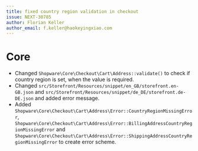 ```yaml
---
title: fixed country region validation in checkout
issue: NEXT-30785
author: Florian Keller
author_email: f.keller@haokeyingxiao.com
---
```

# Core
* Changed `Shopware\Core\Checkout\Cart\Address::validate()` to check if country region is set, when the value is required.
* Changed `src/Storefront/Resources/snippet/en_GB/storefront.en-GB.json` and `src/Storefront/Resources/snippet/de_DE/storefront.de-DE.json` and added error message.
* Added `Shopware\Core\Checkout\Cart\Address\Error::CountryRegionMissingError`, `Shopware\Core\Checkout\Cart\Address\Error::BillingAddressCountryRegionMissingError` and `Shopware\Core\Checkout\Cart\Address\Error::ShippingAddressCountryRegionMissingError` to create error scheme. 

